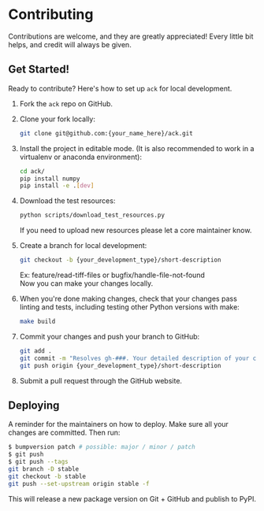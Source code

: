# Contributing

Contributions are welcome, and they are greatly appreciated! Every little bit
helps, and credit will always be given.

## Get Started!
Ready to contribute? Here's how to set up `ack` for local development.

1. Fork the `ack` repo on GitHub.

1. Clone your fork locally:

    ```bash
    git clone git@github.com:{your_name_here}/ack.git
    ```

1. Install the project in editable mode. (It is also recommended to work in a virtualenv or anaconda environment):

    ```bash
    cd ack/
    pip install numpy
    pip install -e .[dev]
    ```

1. Download the test resources:

    ```bash
    python scripts/download_test_resources.py
    ```

    If you need to upload new resources please let a core maintainer know.

1. Create a branch for local development:

    ```bash
    git checkout -b {your_development_type}/short-description
    ```

    Ex: feature/read-tiff-files or bugfix/handle-file-not-found<br>
    Now you can make your changes locally.

1. When you're done making changes, check that your changes pass linting and
   tests, including testing other Python versions with make:

    ```bash
    make build
    ```

1. Commit your changes and push your branch to GitHub:

    ```bash
    git add .
    git commit -m "Resolves gh-###. Your detailed description of your changes."
    git push origin {your_development_type}/short-description
    ```

1. Submit a pull request through the GitHub website.

## Deploying

A reminder for the maintainers on how to deploy.
Make sure all your changes are committed.
Then run:

```bash
$ bumpversion patch # possible: major / minor / patch
$ git push
$ git push --tags
git branch -D stable
git checkout -b stable
git push --set-upstream origin stable -f
```

This will release a new package version on Git + GitHub and publish to PyPI.
